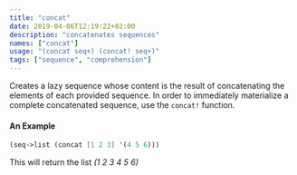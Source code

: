 ```yaml
---
title: "concat"
date: 2019-04-06T12:19:22+02:00
description: "concatenates sequences"
names: ["concat"]
usage: "(concat seq+) (concat! seq+)"
tags: ["sequence", "comprehension"]
---
```

Creates a lazy sequence whose content is the result of concatenating the elements of each provided sequence. In order to immediately materialize a complete concatenated sequence, use the `concat!` function.

#### An Example

~~~scheme
(seq->list (concat [1 2 3] '(4 5 6)))
~~~

This will return the list _(1 2 3 4 5 6)_
